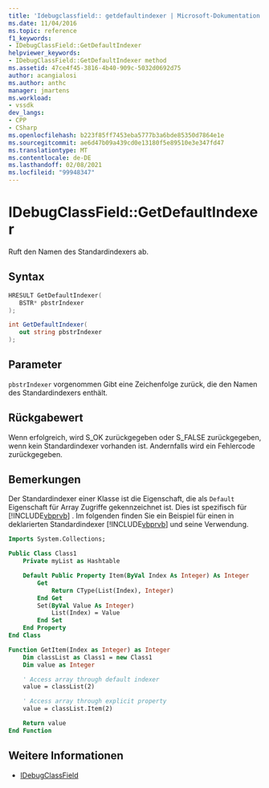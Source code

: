 ```yaml
---
title: 'Idebugclassfield:: getdefaultindexer | Microsoft-Dokumentation'
ms.date: 11/04/2016
ms.topic: reference
f1_keywords:
- IDebugClassField::GetDefaultIndexer
helpviewer_keywords:
- IDebugClassField::GetDefaultIndexer method
ms.assetid: 47ce4f45-3816-4b40-909c-5032d0692d75
author: acangialosi
ms.author: anthc
manager: jmartens
ms.workload:
- vssdk
dev_langs:
- CPP
- CSharp
ms.openlocfilehash: b223f85ff7453eba5777b3a6bde85350d7864e1e
ms.sourcegitcommit: ae6d47b09a439cd0e13180f5e89510e3e347fd47
ms.translationtype: MT
ms.contentlocale: de-DE
ms.lasthandoff: 02/08/2021
ms.locfileid: "99948347"
---
```

# <a name="idebugclassfieldgetdefaultindexer"></a>IDebugClassField::GetDefaultIndexer
Ruft den Namen des Standardindexers ab.

## <a name="syntax"></a>Syntax

```cpp
HRESULT GetDefaultIndexer( 
   BSTR* pbstrIndexer
);
```

```csharp
int GetDefaultIndexer(
   out string pbstrIndexer
);
```

## <a name="parameters"></a>Parameter
`pbstrIndexer` vorgenommen Gibt eine Zeichenfolge zurück, die den Namen des Standardindexers enthält.

## <a name="return-value"></a>Rückgabewert
 Wenn erfolgreich, wird S_OK zurückgegeben oder S_FALSE zurückgegeben, wenn kein Standardindexer vorhanden ist. Andernfalls wird ein Fehlercode zurückgegeben.

## <a name="remarks"></a>Bemerkungen
 Der Standardindexer einer Klasse ist die Eigenschaft, die als `Default` Eigenschaft für Array Zugriffe gekennzeichnet ist. Dies ist spezifisch für [!INCLUDE[vbprvb](../../../code-quality/includes/vbprvb_md.md)] . Im folgenden finden Sie ein Beispiel für einen in deklarierten Standardindexer [!INCLUDE[vbprvb](../../../code-quality/includes/vbprvb_md.md)] und seine Verwendung.

```vb
Imports System.Collections;

Public Class Class1
    Private myList as Hashtable

    Default Public Property Item(ByVal Index As Integer) As Integer
        Get
            Return CType(List(Index), Integer)
        End Get
        Set(ByVal Value As Integer)
            List(Index) = Value
        End Set
    End Property
End Class

Function GetItem(Index as Integer) as Integer
    Dim classList as Class1 = new Class1
    Dim value as Integer

    ' Access array through default indexer
    value = classList(2)

    ' Access array through explicit property
    value = classList.Item(2)

    Return value
End Function
```

## <a name="see-also"></a>Weitere Informationen
- [IDebugClassField](../../../extensibility/debugger/reference/idebugclassfield.md)
